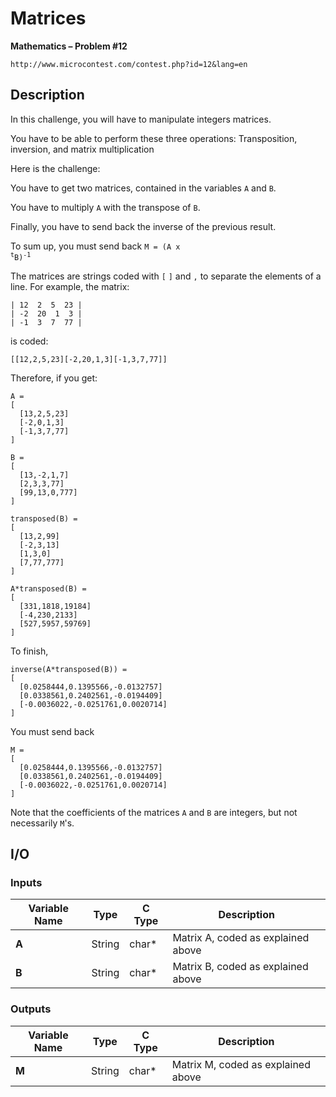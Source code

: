 # Matrices

**Mathematics – Problem #12**

`http://www.microcontest.com/contest.php?id=12&lang=en`


## Description

In this challenge, you will have to manipulate integers matrices.

You have to be able to perform these three operations: Transposition,
inversion, and matrix multiplication

Here is the challenge:

You have to get two matrices, contained in the variables `A` and `B`.

You have to multiply `A` with the transpose of `B`.

Finally, you have to send back the inverse of the previous result.

To sum up, you must send back <code>M = (A x <sup>t</sup>B)<sup>-1</sup></code>

The matrices are strings coded with `[` `]` and `,` to separate the elements of
a line. For example, the matrix:

```text
| 12  2  5  23 |
| -2  20  1  3 |
| -1  3  7  77 |
```

is coded:

```text
[[12,2,5,23][-2,20,1,3][-1,3,7,77]]
```

Therefore, if you get:

```text
A =
[
  [13,2,5,23]
  [-2,0,1,3]
  [-1,3,7,77]
]

B =
[
  [13,-2,1,7]
  [2,3,3,77]
  [99,13,0,777]
]
```

```text
transposed(B) =
[
  [13,2,99]
  [-2,3,13]
  [1,3,0]
  [7,77,777]
]

A*transposed(B) =
[
  [331,1818,19184]
  [-4,230,2133]
  [527,5957,59769]
]
```

To finish,

```text
inverse(A*transposed(B)) =
[
  [0.0258444,0.1395566,-0.0132757]
  [0.0338561,0.2402561,-0.0194409]
  [-0.0036022,-0.0251761,0.0020714]
]
```

You must send back

```text
M =
[
  [0.0258444,0.1395566,-0.0132757]
  [0.0338561,0.2402561,-0.0194409]
  [-0.0036022,-0.0251761,0.0020714]
]
```

Note that the coefficients of the matrices `A` and `B` are integers, but not
necessarily `M`'s.


## I/O

### Inputs

| Variable Name | Type   | C Type | Description                        |
| ------------- | ------ | ------ | ---------------------------------- |
| **A**         | String | char*  | Matrix A, coded as explained above |
| **B**         | String | char*  | Matrix B, coded as explained above |

### Outputs

| Variable Name | Type   | C Type | Description                        |
| ------------- | ------ | ------ | ---------------------------------- |
| **M**         | String | char*  | Matrix M, coded as explained above |
